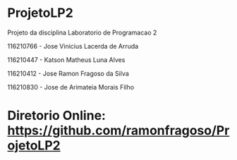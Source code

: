 # ProjetoLP2
Projeto da disciplina Laboratorio de Programacao 2

116210766 - Jose Vinicius Lacerda de Arruda

116210447 - Katson Matheus Luna Alves

116210412 - Jose Ramon Fragoso da Silva

116210830 - Jose de Arimateia Morais Filho



# Diretorio Online: https://github.com/ramonfragoso/ProjetoLP2
